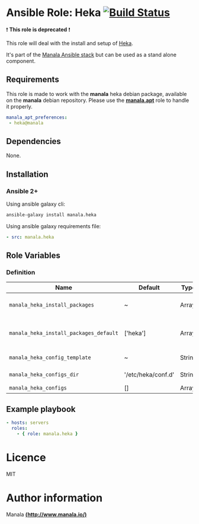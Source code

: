 # Ansible Role: Heka [![Build Status](https://travis-ci.org/manala/ansible-role-heka.svg?branch=master)](https://travis-ci.org/manala/ansible-role-heka)

:exclamation: **This role is deprecated** :exclamation:

This role will deal with the install and setup of [Heka](https://github.com/mozilla-services/heka).

It's part of the [Manala Ansible stack](http://www.manala.io) but can be used as a stand alone component.

## Requirements

This role is made to work with the __manala__ heka debian package, available on the __manala__ debian repository. Please use the [**manala.apt**](https://galaxy.ansible.com/manala/apt/) role to handle it properly.

```yaml
manala_apt_preferences:
 - heka@manala
```

## Dependencies

None.

## Installation

### Ansible 2+

Using ansible galaxy cli:

```bash
ansible-galaxy install manala.heka
```

Using ansible galaxy requirements file:

```yaml
- src: manala.heka
```

## Role Variables

### Definition

| Name                                   | Default            | Type   | Description                            |
| -------------------------------------- | ------------------ | ------ | -------------------------------------- |
| `manala_heka_install_packages`         | ~                  | Array  | Dependency packages to install         |
| `manala_heka_install_packages_default` | ['heka']           | Array  | Default dependency packages to install |
| `manala_heka_config_template`          | ~                  | String | Configuration template path            |
| `manala_heka_configs_dir`              | '/etc/heka/conf.d' | String | Configurations directory path          |
| `manala_heka_configs`                  | []                 | Array  | Configurations                         |

## Example playbook

```yaml
- hosts: servers
  roles:
    - { role: manala.heka }
```

# Licence

MIT

# Author information

Manala [**(http://www.manala.io/)**](http://www.manala.io)
